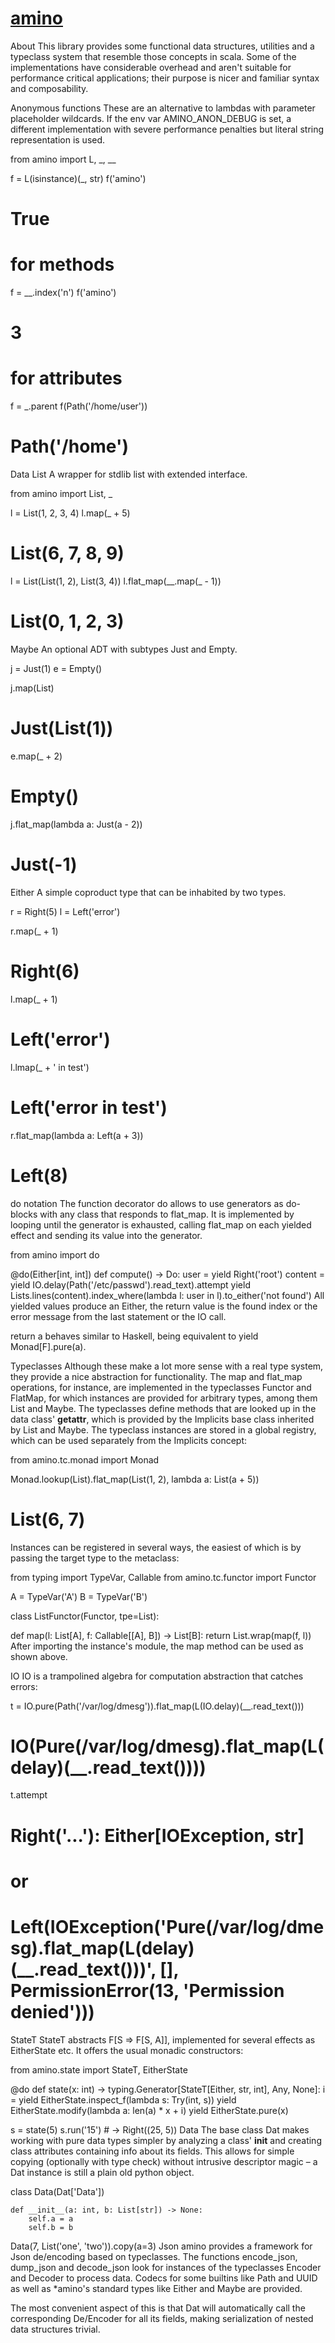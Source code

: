 # [amino](https://github.com/tek/amino)

About
This library provides some functional data structures, utilities and a typeclass system that resemble those concepts in scala. Some of the implementations have considerable overhead and aren't suitable for performance critical applications; their purpose is nicer and familiar syntax and composability.

Anonymous functions
These are an alternative to lambdas with parameter placeholder wildcards. If the env var AMINO_ANON_DEBUG is set, a different implementation with severe performance penalties but literal string representation is used.

from amino import L, _, __

f = L(isinstance)(_, str)
f('amino')
# True

# for methods
f = __.index('n')
f('amino')
# 3

# for attributes
f = _.parent
f(Path('/home/user'))
# Path('/home')
Data
List
A wrapper for stdlib list with extended interface.

from amino import List, _

l = List(1, 2, 3, 4)
l.map(_ + 5)
# List(6, 7, 8, 9)

l = List(List(1, 2), List(3, 4))
l.flat_map(__.map(_ - 1))
# List(0, 1, 2, 3)
Maybe
An optional ADT with subtypes Just and Empty.

j = Just(1)
e = Empty()

j.map(List)
# Just(List(1))

e.map(_ + 2)
# Empty()

j.flat_map(lambda a: Just(a - 2))
# Just(-1)
Either
A simple coproduct type that can be inhabited by two types.

r = Right(5)
l = Left('error')

r.map(_ + 1)
# Right(6)

l.map(_ + 1)
# Left('error')

l.lmap(_ + ' in test')
# Left('error in test')

r.flat_map(lambda a: Left(a + 3))
# Left(8)
do notation
The function decorator do allows to use generators as do-blocks with any class that responds to flat_map. It is implemented by looping until the generator is exhausted, calling flat_map on each yielded effect and sending its value into the generator.

from amino import do

@do(Either[int, int])
def compute() -> Do:
  user = yield Right('root')
  content = yield IO.delay(Path('/etc/passwd').read_text).attempt
  yield Lists.lines(content).index_where(lambda l: user in l).to_either('not found')
All yielded values produce an Either, the return value is the found index or the error message from the last statement or the IO call.

return a behaves similar to Haskell, being equivalent to yield Monad[F].pure(a).

Typeclasses
Although these make a lot more sense with a real type system, they provide a nice abstraction for functionality. The map and flat_map operations, for instance, are implemented in the typeclasses Functor and FlatMap, for which instances are provided for arbitrary types, among them List and Maybe. The typeclasses define methods that are looked up in the data class' __getattr__, which is provided by the Implicits base class inherited by List and Maybe. The typeclass instances are stored in a global registry, which can be used separately from the Implicits concept:

from amino.tc.monad import Monad

Monad.lookup(List).flat_map(List(1, 2), lambda a: List(a + 5))
# List(6, 7)
Instances can be registered in several ways, the easiest of which is by passing the target type to the metaclass:

from typing import TypeVar, Callable
from amino.tc.functor import Functor

A = TypeVar('A')
B = TypeVar('B')

class ListFunctor(Functor, tpe=List):

  def map(l: List[A], f: Callable[[A], B]) -> List[B]:
    return List.wrap(map(f, l))
After importing the instance's module, the map method can be used as shown above.

IO
IO is a trampolined algebra for computation abstraction that catches errors:

t = IO.pure(Path('/var/log/dmesg')).flat_map(L(IO.delay)(__.read_text()))
# IO(Pure(/var/log/dmesg).flat_map(L(delay)(__.read_text())))

t.attempt
# Right('...'): Either[IOException, str]
# or
# Left(IOException('Pure(/var/log/dmesg).flat_map(L(delay)(__.read_text()))', [], PermissionError(13, 'Permission denied')))
StateT
StateT abstracts F[S => F[S, A]], implemented for several effects as EitherState etc. It offers the usual monadic constructors:

from amino.state import StateT, EitherState

@do
def state(x: int) -> typing.Generator[StateT[Either, str, int], Any, None]:
  i = yield EitherState.inspect_f(lambda s: Try(int, s))
  yield EitherState.modify(lambda a: len(a) * x + i)
  yield EitherState.pure(x)

s = state(5)
s.run('15') # -> Right((25, 5))
Data
The base class Dat makes working with pure data types simpler by analyzing a class' __init__ and creating class attributes containing info about its fields. This allows for simple copying (optionally with type check) without intrusive descriptor magic – a Dat instance is still a plain old python object.

class Data(Dat['Data'])

    def __init__(a: int, b: List[str]) -> None:
        self.a = a
        self.b = b

Data(7, List('one', 'two')).copy(a=3)
Json
amino provides a framework for Json de/encoding based on typeclasses. The functions encode_json, dump_json and decode_json look for instances of the typeclasses Encoder and Decoder to process data. Codecs for some builtins like Path and UUID as well as *amino's standard types like Either and Maybe are provided.

The most convenient aspect of this is that Dat will automatically call the corresponding De/Encoder for all its fields, making serialization of nested data structures trivial.